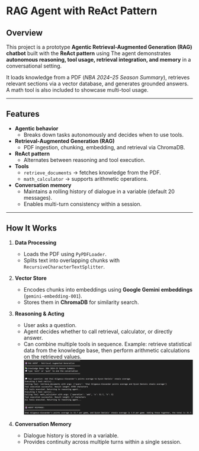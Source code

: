 # RAG Agent with ReAct Pattern

## Overview
This project is a prototype **Agentic Retrieval-Augmented Generation (RAG) chatbot** built with the **ReAct pattern** using 
The agent demonstrates **autonomous reasoning, tool usage, retrieval integration, and memory** in a conversational setting.  

It loads knowledge from a PDF (*NBA 2024–25 Season Summary*), retrieves relevant sections via a vector database, and generates grounded answers. A math tool is also included to showcase multi-tool usage.

---

## Features
- **Agentic behavior**  
  - Breaks down tasks autonomously and decides when to use tools.  
- **Retrieval-Augmented Generation (RAG)**  
  - PDF ingestion, chunking, embedding, and retrieval via ChromaDB.  
- **ReAct pattern**  
  - Alternates between reasoning and tool execution.  
- **Tools**  
  - `retrieve_documents` → fetches knowledge from the PDF.  
  - `math_calculator` → supports arithmetic operations.  
- **Conversation memory**  
  - Maintains a rolling history of dialogue in a variable (default 20 messages).  
  - Enables multi-turn consistency within a session.  

---

## How It Works

1. **Data Processing**
   - Loads the PDF using `PyPDFLoader`.
   - Splits text into overlapping chunks with `RecursiveCharacterTextSplitter`.

2. **Vector Store**
   - Encodes chunks into embeddings using **Google Gemini embeddings** (`gemini-embedding-001`).
   - Stores them in **ChromaDB** for similarity search.

3. **Reasoning & Acting**
   - User asks a question.
   - Agent decides whether to call retrieval, calculator, or directly answer.
   -  Can combine multiple tools in sequence. Example: retrieve statistical data from the knowledge base, then perform arithmetic calculations on the retrieved values.
  ![image alt](https://github.com/AndrasBocsardi/RAG_Agent/blob/2fb39ccf5a7cc101f278f82b426ac107f2ee2488/RAG%20example.png)

4. **Conversation Memory**
   - Dialogue history is stored in a variable.
   - Provides continuity across multiple turns within a single session.



